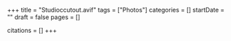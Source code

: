 +++
title = "Studioccutout.avif"
tags = ["Photos"]
categories = []
startDate = ""
draft = false
pages = []

citations = []
+++

